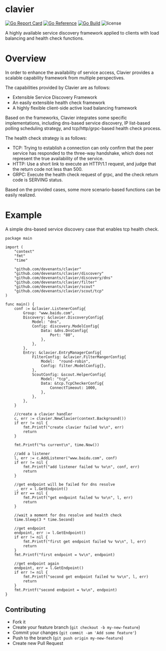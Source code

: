 # clavier

[![Go Report Card](https://goreportcard.com/badge/github.com/devenants/clavier)](https://goreportcard.com/report/github.com/devenants/clavier)
[![Go Reference](https://pkg.go.dev/badge/github.com/devenants/clavier.svg)](https://pkg.go.dev/github.com/devenants/clavier)
[![Go Build](https://github.com/devenants/clavier/actions/workflows/ci.yml/badge.svg)](https://pkg.go.dev/github.com/devenants/clavier)
![license](https://img.shields.io/badge/license-Apache--2.0-green.svg)

A highly available service discovery framework applied to clients with load balancing and health check functions.

# Overview
In order to enhance the availability of service access, Clavier provides a scalable capability framework from multiple perspectives.

The capabilities provided by Clavier are as follows:
* Extensible Service Discovery Framework
* An easily extensible health check framework
* A highly flexible client-side active load balancing framework

Based on the frameworks, Clavier integrates some specific implementations, including dns-based service discovery, IP list-based polling scheduling strategy, and tcp/http/grpc-based health check process.

The health check strategy is as follows:
* TCP: Trying to establish a connection can only confirm that the peer service has responded to the three-way handshake, which does not represent the true availability of the service.
* HTTP: Use a short link to execute an HTTP/1.1 request, and judge that the return code not less than 500.
* GRPC: Execute the health check request of grpc, and the check return code is SERVING status.

Based on the provided cases, some more scenario-based functions can be easily realized.

# Example
A simple dns-based service discovery case that enables tcp health check.
```
package main

import (
	"context"
	"fmt"
	"time"

	"github.com/devenants/clavier"
	"github.com/devenants/clavier/discovery"
	"github.com/devenants/clavier/discovery/dns"
	"github.com/devenants/clavier/filter"
	"github.com/devenants/clavier/scout"
	"github.com/devenants/clavier/scout/tcp"
)

func main() {
	conf := &clavier.ListenerConfig{
		Group: "www.baidu.com",
		Discovery: &clavier.DiscoveryConfig{
			Model: "dns",
			Config: discovery.ModelConfig{
				Data: &dns.DnsConfig{
					Port: "80",
				},
			},
		},
		Entry: &clavier.EntryManagerConfig{
			FilterConfig: &clavier.FilterMangerConfig{
				Model:  "round-robin",
				Config: filter.ModelConfig{},
			},
			ScoutConfig: &scout.HelperConfig{
				Model: "tcp",
				Data: &tcp.TcpCheckerConfig{
					ConnectTimeout: 1000,
				},
			},
		},
	}

	//create a clavier handler
	c, err := clavier.NewClavier(context.Background())
	if err != nil {
		fmt.Printf("create clavier failed %v\n", err)
		return
	}

	fmt.Printf("%s current\n", time.Now())

	//add a listener
	l, err := c.AddListener("www.baidu.com", conf)
	if err != nil {
		fmt.Printf("add listener failed %v %v\n", conf, err)
		return
	}

	//get endpoint will be failed for dns resolve
	_, err = l.GetEndpoint()
	if err == nil {
		fmt.Printf("get endpoint failed %v %v\n", l, err)
		return
	}

	//wait a moment for dns resolve and health check
	time.Sleep(3 * time.Second)

	//get endpoint
	endpoint, err := l.GetEndpoint()
	if err != nil {
		fmt.Printf("first get endpoint failed %v %v\n", l, err)
		return
	}
	fmt.Printf("first endpoint = %v\n", endpoint)

	//get endpoint again
	endpoint, err = l.GetEndpoint()
	if err != nil {
		fmt.Printf("second get endpoint failed %v %v\n", l, err)
		return
	}
	fmt.Printf("second endpoint = %v\n", endpoint)
}
```

## Contributing
- Fork it
- Create your feature branch (`git checkout -b my-new-feature`)
- Commit your changes (`git commit -am 'Add some feature'`)
- Push to the branch (`git push origin my-new-feature`)
- Create new Pull Request
